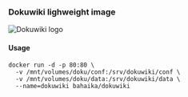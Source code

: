 ### Dokuwiki lighweight image

![Dokuwiki logo](https://raw.githubusercontent.com/HipsterWhale/docker-dokuwiki/master/dokuwiki_logo.png)

#### Usage

```
docker run -d -p 80:80 \
  -v /mnt/volumes/doku/conf:/srv/dokuwiki/conf \
  -v /mnt/volumes/doku/data:/srv/dokuwiki/data \
  --name=dokuwiki bahaika/dokuwiki
```
